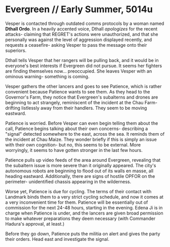 # Evergreen // Early Summer, 5014u


Vesper is contacted through outdated comms protocols by a woman named **Dthall Ordo**. In a heavily accented voice, Dthall *apologizes* for the recent attacks- claiming that REGRET's actions were unauthorized, and that she personally was against the level of aggression displayed recently, and requests a ceasefire- asking Vesper to pass the message onto their superiors.

Dthall tells Vesper that her rangers will be pulling back, and it would be in everyone's best interests if Evergreen did not pursue. It seems her fighters are finding themselves now... preoccupied. She leaves Vesper with an ominous warning- something is coming.

Vesper gathers the other lancers and goes to see Patience, which is rather convenient because Patience wants to see them. As they head to the Governor's Farm, they notice that Evergreen's subalterns and drones are beginning to act strangely, reminiscent of the incident at the Chau Farm- drifting listlessly away from their handlers. They seem to be moving eastward.

Patience is worried. Before Vesper can even begin telling them about the call, Patience begins talking about their own concerns- describing a "signal" detected somewhere to the east, across the sea. It reminds them of the incident at Chau Maize. They wonder briefly if this is simply an issue with their own cognition- but no, this seems to be external. More worryingly, it seems to have gotten stronger in the last few hours.

Patience pulls up video feeds of the area around Evergreen, revealing that the subaltern issue is more severe than it originally appeared. The city's autonomous robots are beginning to flood out of its walls en masse, all heading eastward. Additionally, there are signs of hostile OPFOR on the perimeter- unidentified chassis appearing in the wilderness.

Worse yet, Patience is due for cycling. The terms of their contact with Landmark binds them to a very strict cycling schedule, and now it comes at a very inconvenient time for them. Patience will be essentially out of commission for the next 24-48 hours, starting in the evening. Edena Ji is in charge when Patience is under, and the lancers are given broad permission to make whatever preparations they deem necessary (with Commander Hadura's approval, at least.)

Before they go down, Patience puts the militia on alert and gives the party their orders. Head east and investigate the signal. 